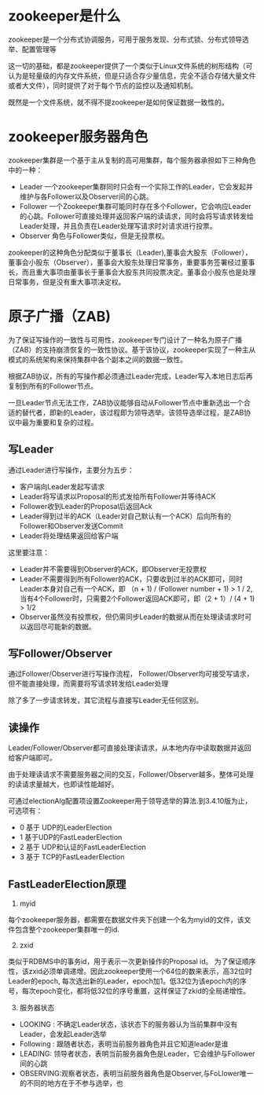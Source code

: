 # zookeeper是什么
zookeeper是一个分布式协调服务，可用于服务发现、分布式锁、分布式领导选举、配置管理等

这一切的基础，都是zookeeper提供了一个类似于Linux文件系统的树形结构（可认为是轻量级的内存文件系统，但是只适合存少量信息，完全不适合存储大量文件或者大文件），同时提供了对于每个节点的监控以及通知机制。

既然是一个文件系统，就不得不提zookeeper是如何保证数据一致性的。

# zookeeper服务器角色
zookeeper集群是一个基于主从复制的高可用集群，每个服务器承担如下三种角色中的一种：
- Leader  一个zookeeper集群同时只会有一个实际工作的Leader，它会发起并维护与各Follower以及Observer间的心跳。
- Follower 一个Zookeeper集群可能同时存在多个Follower，它会响应Leader的心跳。Follower可直接处理并返回客户端的读请求，同时会将写请求转发给Leader处理，并且负责在Leader处理写请求时对请求进行投票。
- Observer 角色与Follower类似，但是无投票权。

zookeeper的这种角色分配类似于董事长（Leader),董事会大股东（Follower）， 董事会小股东（Observer），董事会大股东处理日常事务，重要事务签署经过董事长，而且重大事项由董事长于董事会大股东共同投票决定。董事会小股东也是处理日常事务，但是没有重大事项决定权。

# 原子广播（ZAB)
为了保证写操作的一致性与可用性，zookeeper专门设计了一种名为原子广播（ZAB）的支持崩溃恢复的一致性协议。基于该协议，zookeeper实现了一种主从模式的系统架构来保持集群中各个副本之间的数据一致性。

根据ZAB协议，所有的写操作都必须通过Leader完成，Leader写入本地日志后再复制到所有的Follower节点。

一旦Leader节点无法工作，ZAB协议能够自动从Follower节点中重新选出一个合适的替代者，即新的Leader，该过程即为领导选举。该领导选举过程，是ZAB协议中最为重要和复杂的过程。


## 写Leader
通过Leader进行写操作，主要分为五步：
- 客户端向Leader发起写请求
- Leader将写请求以Proposal的形式发给所有Follower并等待ACK
- Follower收到Leader的Proposal后返回Ack
- Leader得到过半的ACK（Leader对自己默认有一个ACK）后向所有的Follower和Observer发送Commit
- Leader将处理结果返回给客户端

这里要注意：
- Leader并不需要得到Observer的ACK，即Observer无投票权
- Leader不需要得到所有Follower的ACK，只要收到过半的ACK即可，同时Leader本身对自己有一个ACK，即 （n + 1) / (Follower number + 1) > 1 / 2,当有4个Follower时，只需要2个Follower返回ACK即可，即（2 + 1）/ (4 + 1) > 1/2 
- Observer虽然没有投票权，但仍需同步Leader的数据从而在处理读请求时可以返回尽可能新的数据。

## 写Follower/Observer
通过Follower/Observer进行写操作流程， Follower/Observer均可接受写请求，但不能直接处理，而需要将写请求转发给Leader处理

除了多了一步请求转发，其它流程与直接写Leader无任何区别。

## 读操作
Leader/Follower/Observer都可直接处理读请求，从本地内存中读取数据并返回给客户端即可。

由于处理读请求不需要服务器之间的交互，Follower/Observer越多，整体可处理的读请求量越大，也即读性能越好。

可通过electionAlg配置项设置Zookeeper用于领导选举的算法.到3.4.10版为止，可选项有：
- 0 基于 UDP的LeaderElection
- 1 基于UDP的FastLeaderElection
- 2 基于 UDP和认证的FastLeaderElection
- 3 基于 TCP的FastLeaderElection

## FastLeaderElection原理
1. myid

每个zookeeper服务器，都需要在数据文件夹下创建一个名为myid的文件，该文件包含整个zookeeper集群唯一的id. 

2. zxid

类似于RDBMS中的事务id，用于表示一次更新操作的Proposal id。 为了保证顺序性，该zxid必须单调递增。因此zookeeper使用一个64位的数来表示，高32位时Leader的epoch, 每次选出新的Leader，epoch加1。低32位为该epoch内的序号，每次epoch变化，都将低32位的序号重置，这样保证了zkid的全局递增性。

3. 服务器状态
- LOOKING : 不确定Leader状态，该状态下的服务器认为当前集群中没有Leader，会发起Leader选举
- Following : 跟随者状态，表明当前服务器角色并且它知道leader是谁
- LEADING: 领导者状态，表明当前服务器角色是Leader，它会维护与Follower间的心跳
- OBSERVING:观察者状态，表明当前服务器角色是Observer,与FoLlower唯一的不同的地方在于不参与选举，也
